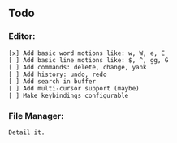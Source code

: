 ## Todo
### Editor:
    [x] Add basic word motions like: w, W, e, E
    [ ] Add basic line motions like: $, ^, gg, G
    [ ] Add commands: delete, change, yank
    [ ] Add history: undo, redo
    [ ] Add search in buffer
    [ ] Add multi-cursor support (maybe)
    [ ] Make keybindings configurable
### File Manager:
    Detail it.
